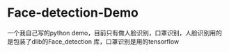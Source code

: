 # Face-detection-Demo
一个我自己写的python demo，目前只有做人脸识别，口罩识别，人脸识别用的是包装了dlib的Face_detection 库，口罩识别是用的tensorflow
